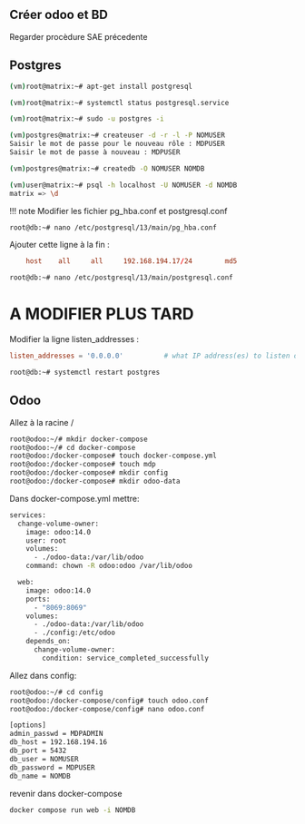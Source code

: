 ## Créer odoo et BD

Regarder procèdure SAE précedente

## Postgres

```bash
(vm)root@matrix:~# apt-get install postgresql
```

```bash
(vm)root@matrix:~# systemctl status postgresql.service
```    
    
```bash
(vm)root@matrix:~# sudo -u postgres -i
```

```bash
(vm)postgres@matrix:~# createuser -d -r -l -P NOMUSER
Saisir le mot de passe pour le nouveau rôle : MDPUSER
Saisir le mot de passe à nouveau : MDPUSER
```

```bash
(vm)postgres@matrix:~# createdb -O NOMUSER NOMDB
```

```bash
(vm)user@matrix:~# psql -h localhost -U NOMUSER -d NOMDB
matrix => \d
```

!!! note Modifier les fichier pg_hba.conf et postgresql.conf

```bash
root@db:~# nano /etc/postgresql/13/main/pg_hba.conf 
```

Ajouter cette ligne à la fin :

```conf
    host    all     all     192.168.194.17/24        md5
```

 ```bash
root@db:~# nano /etc/postgresql/13/main/postgresql.conf 
```

# A MODIFIER PLUS TARD
Modifier la ligne listen_addresses :
```conf
listen_addresses = '0.0.0.0'          # what IP address(es) to listen on;
```
    

```bash
root@db:~# systemctl restart postgres
```

## Odoo

Allez à la racine /

```bash
root@odoo:~/# mkdir docker-compose
root@odoo:~/# cd docker-compose
root@odoo:/docker-compose# touch docker-compose.yml
root@odoo:/docker-compose# touch mdp
root@odoo:/docker-compose# mkdir config
root@odoo:/docker-compose# mkdir odoo-data
```

Dans docker-compose.yml mettre:
```bash
services:
  change-volume-owner:
    image: odoo:14.0
    user: root
    volumes:
      - ./odoo-data:/var/lib/odoo
    command: chown -R odoo:odoo /var/lib/odoo

  web:
    image: odoo:14.0
    ports:
      - "8069:8069"
    volumes:
      - ./odoo-data:/var/lib/odoo
      - ./config:/etc/odoo
    depends_on:
      change-volume-owner:
        condition: service_completed_successfully
```

Allez dans config:
```bash
root@odoo:~/# cd config
root@odoo:/docker-compose/config# touch odoo.conf
root@odoo:/docker-compose/config# nano odoo.conf
```

```bash
[options]
admin_passwd = MDPADMIN
db_host = 192.168.194.16
db_port = 5432
db_user = NOMUSER
db_password = MDPUSER
db_name = NOMDB
```

revenir dans docker-compose

```bash
docker compose run web -i NOMDB
```
